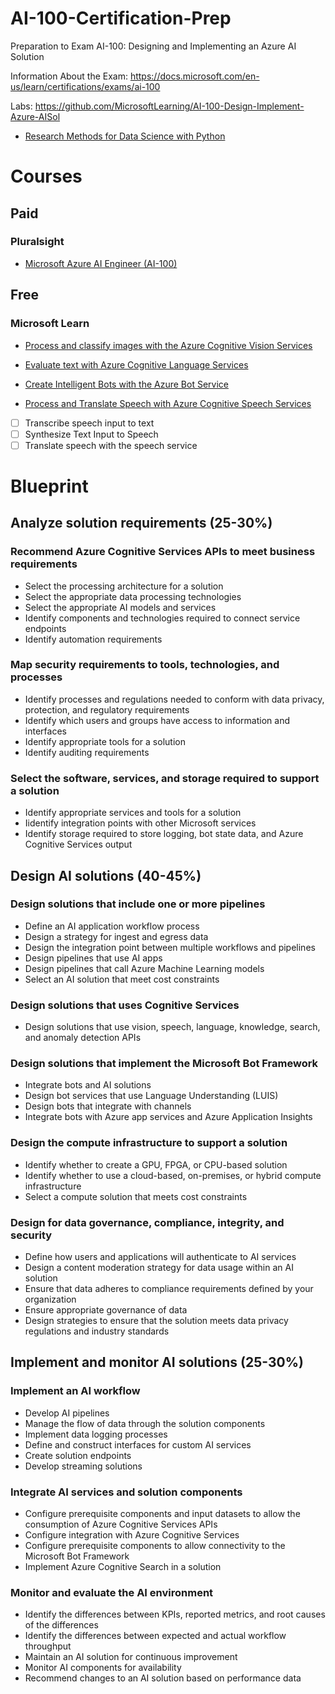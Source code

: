 # AI-100-Certification-Prep
Preparation to Exam AI-100: Designing and Implementing an Azure AI Solution

Information About the Exam:
https://docs.microsoft.com/en-us/learn/certifications/exams/ai-100

Labs:
https://github.com/MicrosoftLearning/AI-100-Design-Implement-Azure-AISol
* [Research Methods for Data Science with Python](https://github.com/MicrosoftLearning/Research-Methods-for-Data-Science-with-Python)

# Courses

## Paid
### Pluralsight
* [Microsoft Azure AI Engineer (AI-100)](https://app.pluralsight.com/paths/certificate/microsoft-azure-ai-engineer-ai-100)

## Free
### Microsoft Learn
* [Process and classify images with the Azure Cognitive Vision Services](https://docs.microsoft.com/en-us/learn/paths/classify-images-with-vision-services/)

* [Evaluate text with Azure Cognitive Language Services](https://docs.microsoft.com/en-us/learn/paths/evaluate-text-with-language-services/)

* [Create Intelligent Bots with the Azure Bot Service](https://docs.microsoft.com/en-us/learn/paths/create-bots-with-the-azure-bot-service/)

* [Process and Translate Speech with Azure Cognitive Speech Services](https://docs.microsoft.com/en-us/learn/paths/process-translate-speech-azure-cognitive-speech-services/)
- [ ] Transcribe speech input to text
- [ ] Synthesize Text Input to Speech
- [ ] Translate speech with the speech service

# Blueprint

## Analyze solution requirements (25-30%)		
### Recommend Azure Cognitive Services APIs to meet business requirements					
* Select the processing architecture for a solution					
* Select the appropriate data processing technologies					
* Select the appropriate AI models and services					
* Identify components and technologies required to connect service endpoints					
* Identify automation requirements					
### Map security requirements to tools, technologies, and processes					
* Identify processes and regulations needed to conform with data privacy, protection, and regulatory requirements					
* Identify which users and groups have access to information and interfaces					
* Identify appropriate tools for a solution					
* Identify auditing requirements					
### Select the software, services, and storage required to support a solution					
* Identify appropriate services and tools for a solution					
* Iidentify integration points with other Microsoft services					
* Identify storage required to store logging, bot state data, and Azure Cognitive Services output					
## Design AI solutions (40-45%)				
### Design solutions that include one or more pipelines					
* Define an AI application workflow process					
* Design a strategy for ingest and egress data					
* Design the integration point between multiple workflows and pipelines					
* Design pipelines that use AI apps					
* Design pipelines that call Azure Machine Learning models					
* Select an AI solution that meet cost constraints					
### Design solutions that uses Cognitive Services					
* Design solutions that use vision, speech, language, knowledge, search, and anomaly detection APIs					
### Design solutions that implement the Microsoft Bot Framework					
* Integrate bots and AI solutions					
* Design bot services that use Language Understanding (LUIS)					
* Design bots that integrate with channels					
* Integrate bots with Azure app services and Azure Application Insights					
### Design the compute infrastructure to support a solution					
* Identify whether to create a GPU, FPGA, or CPU-based solution					
* Identify whether to use a cloud-based, on-premises, or hybrid compute infrastructure					
* Select a compute solution that meets cost constraints					
### Design for data governance, compliance, integrity, and security					
* Define how users and applications will authenticate to AI services					
* Design a content moderation strategy for data usage within an AI solution					
* Ensure that data adheres to compliance requirements defined by your organization					
* Ensure appropriate governance of data					
* Design strategies to ensure that the solution meets data privacy regulations and industry standards					
## Implement and monitor AI solutions (25-30%)			
### Implement an AI workflow					
* Develop AI pipelines					
* Manage the flow of data through the solution components					
* Implement data logging processes					
* Define and construct interfaces for custom AI services					
* Create solution endpoints					
* Develop streaming solutions					
### Integrate AI services and solution components					
* Configure prerequisite components and input datasets to allow the consumption of Azure Cognitive Services APIs					
* Configure integration with Azure Cognitive Services					
* Configure prerequisite components to allow connectivity to the Microsoft Bot Framework					
* Implement Azure Cognitive Search in a solution					
### Monitor and evaluate the AI environment					
* Identify the differences between KPIs, reported metrics, and root causes of the differences					
* Identify the differences between expected and actual workflow throughput					
* Maintain an AI solution for continuous improvement					
* Monitor AI components for availability					
* Recommend changes to an AI solution based on performance data					

